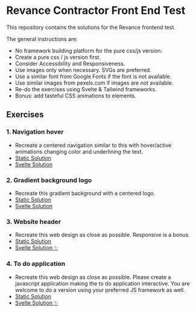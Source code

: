 # Revance Contractor Front End Test

This repository contains the solutions for the Revance frontend test.

The general instructions are:

-   No framework building platform for the pure css/js version.
-   Create a pure css / js version first.
-   Consider Accessibility and Responsiveness.
-   Use images only when necessary. SVGs are preferred.
-   Use a similar font from Google Fonts if the font is not available.
-   Use similar images from pexels.com if images are not available.
-   Re-do the exercises using Svelte & Tailwind frameworks.
-   Bonus: add tasteful CSS animations to elements.

## Exercises

### 1. Navigation hover

-   Recreate a centered navigation similar to this with hover/active animations changing color and underlining the text.
-   <a href="https://martinemanuelmaldonado93.github.io/revance-svitla-frontend-challenge/1.%20Navigation%20hover/" target="_blank">Static Solution</a>
-   <a href="https://revance-svitla-frontend-challenge.vercel.app/" target="_blank">Svelte Solution</a>

### 2. Gradient background logo

-   Recreate this gradient background with a centered logo.
-   <a href="https://martinemanuelmaldonado93.github.io/revance-svitla-frontend-challenge/2.%20Gradient%20background%20logo/index.html" target="_blank">Static Solution</a>
-   <a href="https://revance-svitla-frontend-challenge-o.vercel.app/" target="_blank">Svelte Solution</a>

### 3. Website header

-   Recreate this web design as close as possible. Responsive is a bonus.
-   <a href="https://martinemanuelmaldonado93.github.io/revance-svitla-frontend-challenge/3.%20Website%20header/index.html" target="_blank">Static Solution</a>
-   <a href="https://revance-svitla-frontend-challenge-4.vercel.app/" target="_blank">Svelte Solution ✨</a>

### 4. To do application

-   Recreate this web design as close as possible. Please create a javascript application making the to do application interactive. You are welcome to do a version using your preferred JS framework as well.
-   <a href="https://martinemanuelmaldonado93.github.io/revance-svitla-frontend-challenge/4.Todo-application/index.html" target="_blank">Static Solution</a>
-   <a href="https://revance-svitla-frontend-challenge-j.vercel.app/" target="_blank">Svelte Solution ✨</a>
